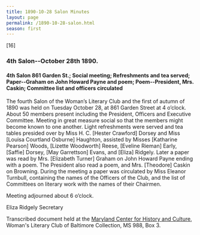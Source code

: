 ```yaml
---
title: 1890-10-28 Salon Minutes
layout: page
permalink: /1890-10-28-salon.html
season: first
---
```


<style>
    #maincontent{
        font-size:1.4em;
    }
</style>

[16]

### 4th Salon--October 28th 1890.

#### 4th Salon 861 Garden St.; Social meeting; Refreshments and tea served; Paper--Graham on John Howard Payne and poem; Poem--President, Mrs. Caskin; Committee list and officers circulated

The fourth Salon of the Woman’s Literary Club and the first of autumn of 1890 was held on Tuesday October 28, at 861 Garden Street at 4 o’clock. About 50 members present including the President, Officers and Executive Committee. Meeting in great measure social so that the members might become known to one another. Light refreshments were served and tea tables presided over by Miss H. C. [Hester Crawford] Dorsey and Miss [Louisa Courtland Osburne] Haughton, assisted by Misses [Katharine Pearson] Woods, [Lizette Woodworth] Reese, [Eveline Rieman] Early, [Saffie] Dorsey, [May Garrettson] Evans, and [Eliza] Ridgely. Later a paper was read by Mrs. [Elizabeth Turner] Graham on John Howard Payne ending with a poem. The President also read a poem, and Mrs. [Theodore] Caskin on Browning. During the meeting a paper was circulated by Miss Eleanor Turnbull, containing the names of the Officers of the Club, and the list of Committees on literary work with the names of their Chairmen.

Meeting adjourned about 6 o’clock.

Eliza Ridgely
Secretary

Transcribed document held at the [Maryland Center for History and Culture](http://mdhs.org/), Woman's Literary Club of Baltimore Collection, MS 988, Box 3. 